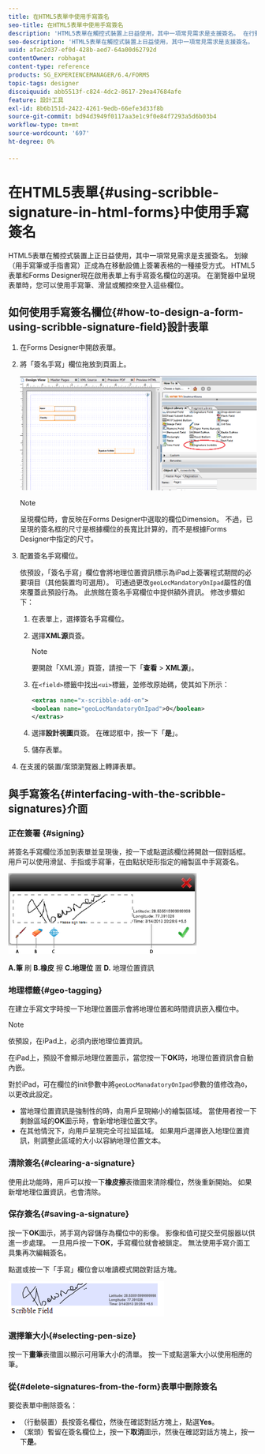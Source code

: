 ```yaml
---
title: 在HTML5表單中使用手寫簽名
seo-title: 在HTML5表單中使用手寫簽名
description: 'HTML5表單在觸控式裝置上日益使用，其中一項常見需求是支援簽名。 在行動裝置上簽署檔案已成為在行動裝置上簽署表單的公認方式。 '
seo-description: 'HTML5表單在觸控式裝置上日益使用，其中一項常見需求是支援簽名。 在行動裝置上簽署檔案已成為在行動裝置上簽署表單的公認方式。 '
uuid: afac2d37-ef0d-428b-aed7-64a00d62792d
contentOwner: robhagat
content-type: reference
products: SG_EXPERIENCEMANAGER/6.4/FORMS
topic-tags: designer
discoiquuid: abb5513f-c824-4dc2-8617-29ea47684afe
feature: 設計工具
exl-id: 8b6b151d-2422-4261-9edb-66efe3d33f8b
source-git-commit: bd94d3949f0117aa3e1c9f0e84f7293a5d6b03b4
workflow-type: tm+mt
source-wordcount: '697'
ht-degree: 0%

---
```


# 在HTML5表單{#using-scribble-signature-in-html-forms}中使用手寫簽名

HTML5表單在觸控式裝置上正日益使用，其中一項常見需求是支援簽名。 划線（用手寫筆或手指書寫）正成為在移動設備上簽署表格的一種接受方式。 HTML5表單和Forms Designer現在啟用表單上有手寫簽名欄位的選項。 在瀏覽器中呈現表單時，您可以使用手寫筆、滑鼠或觸控來登入這些欄位。

## 如何使用手寫簽名欄位{#how-to-design-a-form-using-scribble-signature-field}設計表單

1. 在Forms Designer中開啟表單。
1. 將「簽名手寫」欄位拖放到頁面上。

   ![designer_scribble](assets/designer_scribble.png)

   >[!NOTE]
   >
   >呈現欄位時，會反映在Forms Designer中選取的欄位Dimension。 不過，已呈現的簽名框的尺寸是根據欄位的長寬比計算的，而不是根據Forms Designer中指定的尺寸。

1. 配置簽名手寫欄位。

   依預設，「簽名手寫」欄位會將地理位置資訊標示為iPad上簽署程式期間的必要項目（其他裝置均可選用）。 可通過更改`geoLocMandatoryOnIpad`屬性的值來覆蓋此預設行為。 此旅館在簽名手寫欄位中提供額外資訊。 修改步驟如下：

   1. 在表單上，選擇簽名手寫欄位。
   1. 選擇&#x200B;**XML源**&#x200B;頁簽。

      >[!NOTE]
      >
      >要開啟「XML源」頁簽，請按一下「**查看** > **XML源**」。

   1. 在`<field>`標籤中找出`<ui>`標籤，並修改原始碼，使其如下所示：

      ```xml
      <extras name="x-scribble-add-on">
      <boolean name="geoLocMandatoryOnIpad">0</boolean>
      </extras>
      ```

   1. 選擇&#x200B;**設計視圖**&#x200B;頁簽。 在確認框中，按一下「**是**」。
   1. 儲存表單。

1. 在支援的裝置/案頭瀏覽器上轉譯表單。

## 與手寫簽名{#interfacing-with-the-scribble-signatures}介面

### 正在簽署 {#signing}

將簽名手寫欄位添加到表單並呈現後，按一下或點選該欄位將開啟一個對話框。 用戶可以使用滑鼠、手指或手寫筆，在由點狀矩形指定的繪製區中手寫簽名。

![地理位置](assets/geolocation.png)

**A.筆** 刷 **B.橡皮** 擦 **C.地理位** 置 **D.** 地理位置資訊

### 地理標籤{#geo-tagging}

在建立手寫文字時按一下地理位置圖示會將地理位置和時間資訊嵌入欄位中。

>[!NOTE]
依預設，在iPad上，必須內嵌地理位置資訊。

在iPad上，預設不會顯示地理位置圖示，當您按一下&#x200B;**OK**&#x200B;時，地理位置資訊會自動內嵌。

對於iPad，可在欄位的init參數中將`geoLocManadatoryOnIpad`參數的值修改為`0`，以更改此設定。

* 當地理位置資訊是強制性的時，向用戶呈現縮小的繪製區域。 當使用者按一下剩餘區域的&#x200B;**OK**&#x200B;圖示時，會新增地理位置文字。
* 在其他情況下，向用戶呈現完全可拉延區域。 如果用戶選擇嵌入地理位置資訊，則調整此區域的大小以容納地理位置文本。

### 清除簽名{#clearing-a-signature}

使用此功能時，用戶可以按一下&#x200B;**橡皮擦**&#x200B;表徵圖來清除欄位，然後重新開始。 如果新增地理位置資訊，也會清除。

### 保存簽名{#saving-a-signature}

按一下&#x200B;**OK**&#x200B;圖示，將手寫內容儲存為欄位中的影像。 影像和值可提交至伺服器以供進一步處理。 一旦用戶按一下&#x200B;**OK**，手寫欄位就會被鎖定。 無法使用手寫介面工具集再次編輯簽名。

點選或按一下「手寫」欄位會以唯讀模式開啟對話方塊。

![3](assets/3.png)

### 選擇筆大小{#selecting-pen-size}

按一下&#x200B;**畫筆**&#x200B;表徵圖以顯示可用筆大小的清單。 按一下或點選筆大小以使用相應的筆。

### 從{#delete-signatures-from-the-form}表單中刪除簽名

要從表單中刪除簽名：

* （行動裝置）長按簽名欄位，然後在確認對話方塊上，點選&#x200B;**Yes**。
* （案頭）暫留在簽名欄位上，按一下&#x200B;**取消**&#x200B;圖示，然後在確認對話方塊上，按一下&#x200B;**是**。
